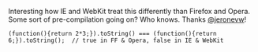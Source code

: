 Interesting how IE and WebKit treat this differently than Firefox and Opera. Some sort of pre-compilation going on? Who knows. Thanks [@jeronevw](http://twitter.com/jeronevw)!

```
(function(){return 2*3;}).toString() === (function(){return 6;}).toString();  // true in FF & Opera, false in IE & WebKit
```